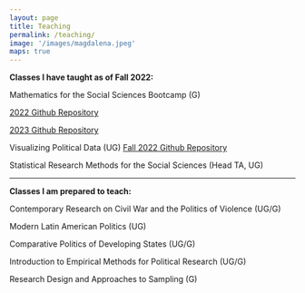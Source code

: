 ```yaml
---
layout: page
title: Teaching
permalink: /teaching/
image: '/images/magdalena.jpeg'
maps: true
---
```


<b>Classes I have taught as of Fall 2022: </b>

Mathematics for the Social Sciences Bootcamp (G)<br>

  [2022 Github Repository](https://github.com/NUpolisci/NU-math-camp)<br>
  
  [2023 Github Repository](https://github.com/sarah-moore/NUMC_2023)

Visualizing Political Data (UG)
  [Fall 2022 Github Repository](https://github.com/sarah-moore/lousy-graphs)

Statistical Research Methods for the Social Sciences (Head TA, UG) 

 <hr>

<b>Classes I am prepared to teach: </b>

Contemporary Research on Civil War and the Politics of Violence (UG/G) 

Modern Latin American Politics (UG) 

Comparative Politics of Developing States (UG/G) 

Introduction to Empirical Methods for Political Research (UG/G) 

Research Design and Approaches to Sampling (G) 

